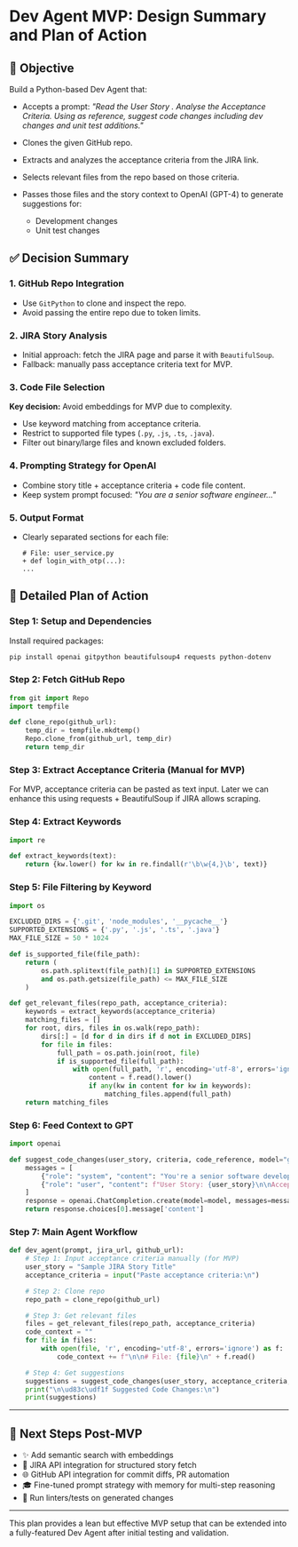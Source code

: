 # Dev Agent MVP: Design Summary and Plan of Action

## 🌟 Objective

Build a Python-based Dev Agent that:

* Accepts a prompt: *"Read the User Story <JIRA Link>. Analyse the Acceptance Criteria. Using <Git Repo Link> as reference, suggest code changes including dev changes and unit test additions."*
* Clones the given GitHub repo.
* Extracts and analyzes the acceptance criteria from the JIRA link.
* Selects relevant files from the repo based on those criteria.
* Passes those files and the story context to OpenAI (GPT-4) to generate suggestions for:

  * Development changes
  * Unit test changes

## ✅ Decision Summary

### 1. GitHub Repo Integration

* Use `GitPython` to clone and inspect the repo.
* Avoid passing the entire repo due to token limits.

### 2. JIRA Story Analysis

* Initial approach: fetch the JIRA page and parse it with `BeautifulSoup`.
* Fallback: manually pass acceptance criteria text for MVP.

### 3. Code File Selection

**Key decision:** Avoid embeddings for MVP due to complexity.

* Use keyword matching from acceptance criteria.
* Restrict to supported file types (`.py`, `.js`, `.ts`, `.java`).
* Filter out binary/large files and known excluded folders.

### 4. Prompting Strategy for OpenAI

* Combine story title + acceptance criteria + code file content.
* Keep system prompt focused: *"You are a senior software engineer..."*

### 5. Output Format

* Clearly separated sections for each file:

  ```
  # File: user_service.py
  + def login_with_otp(...):
  ...
  ```

## 🔧 Detailed Plan of Action

### Step 1: Setup and Dependencies

Install required packages:

```bash
pip install openai gitpython beautifulsoup4 requests python-dotenv
```

### Step 2: Fetch GitHub Repo

```python
from git import Repo
import tempfile

def clone_repo(github_url):
    temp_dir = tempfile.mkdtemp()
    Repo.clone_from(github_url, temp_dir)
    return temp_dir
```

### Step 3: Extract Acceptance Criteria (Manual for MVP)

For MVP, acceptance criteria can be pasted as text input. Later we can enhance this using requests + BeautifulSoup if JIRA allows scraping.

### Step 4: Extract Keywords

```python
import re

def extract_keywords(text):
    return {kw.lower() for kw in re.findall(r'\b\w{4,}\b', text)}
```

### Step 5: File Filtering by Keyword

```python
import os

EXCLUDED_DIRS = {'.git', 'node_modules', '__pycache__'}
SUPPORTED_EXTENSIONS = {'.py', '.js', '.ts', '.java'}
MAX_FILE_SIZE = 50 * 1024

def is_supported_file(file_path):
    return (
        os.path.splitext(file_path)[1] in SUPPORTED_EXTENSIONS
        and os.path.getsize(file_path) <= MAX_FILE_SIZE
    )

def get_relevant_files(repo_path, acceptance_criteria):
    keywords = extract_keywords(acceptance_criteria)
    matching_files = []
    for root, dirs, files in os.walk(repo_path):
        dirs[:] = [d for d in dirs if d not in EXCLUDED_DIRS]
        for file in files:
            full_path = os.path.join(root, file)
            if is_supported_file(full_path):
                with open(full_path, 'r', encoding='utf-8', errors='ignore') as f:
                    content = f.read().lower()
                    if any(kw in content for kw in keywords):
                        matching_files.append(full_path)
    return matching_files
```

### Step 6: Feed Context to GPT

```python
import openai

def suggest_code_changes(user_story, criteria, code_reference, model="gpt-4"):
    messages = [
        {"role": "system", "content": "You're a senior software developer. Suggest dev and unit test changes based on the user story and code context. Output only code blocks and filenames."},
        {"role": "user", "content": f"User Story: {user_story}\n\nAcceptance Criteria:\n{criteria}\n\nCode Context:\n{code_reference}"}
    ]
    response = openai.ChatCompletion.create(model=model, messages=messages, temperature=0.2)
    return response.choices[0].message['content']
```

### Step 7: Main Agent Workflow

```python
def dev_agent(prompt, jira_url, github_url):
    # Step 1: Input acceptance criteria manually (for MVP)
    user_story = "Sample JIRA Story Title"
    acceptance_criteria = input("Paste acceptance criteria:\n")

    # Step 2: Clone repo
    repo_path = clone_repo(github_url)

    # Step 3: Get relevant files
    files = get_relevant_files(repo_path, acceptance_criteria)
    code_context = ""
    for file in files:
        with open(file, 'r', encoding='utf-8', errors='ignore') as f:
            code_context += f"\n\n# File: {file}\n" + f.read()

    # Step 4: Get suggestions
    suggestions = suggest_code_changes(user_story, acceptance_criteria, code_context)
    print("\n\ud83c\udf1f Suggested Code Changes:\n")
    print(suggestions)
```

---

## 🚀 Next Steps Post-MVP

* ✨ Add semantic search with embeddings
* 📅 JIRA API integration for structured story fetch
* 🌐 GitHub API integration for commit diffs, PR automation
* 🎓 Fine-tuned prompt strategy with memory for multi-step reasoning
* 🚀 Run linters/tests on generated changes

---

This plan provides a lean but effective MVP setup that can be extended into a fully-featured Dev Agent after initial testing and validation.
